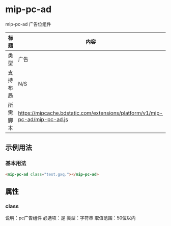 # mip-pc-ad

mip-pc-ad 广告位组件

标题|内容
----|----
类型|广告
支持布局|N/S
所需脚本|https://mipcache.bdstatic.com/extensions/platform/v1/mip-pc-ad/mip-pc-ad.js
        

## 示例用法

### 基本用法
```html
<mip-pc-ad class="test.gxq."></mip-pc-ad>
```

## 属性

### class

说明：pc广告组件
必选项：是
类型：字符串
取值范围：50位以内
